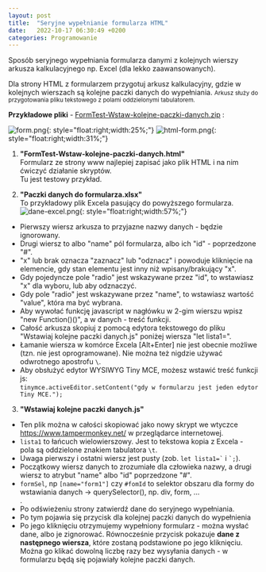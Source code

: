 ```yaml
---
layout: post
title:  "Seryjne wypełnianie formularza HTML"
date:   2022-10-17 06:30:49 +0200
categories: Programowanie
---
```


Sposób seryjnego wypełniania formularza danymi z kolejnych wierszy arkusza kalkulacyjnego np. Excel (dla lekko zaawansowanych).

Dla strony HTML z formularzem przygotuj arkusz kalkulacyjny, gdzie w kolejnych wierszach są kolejne paczki danych do wypełniania. <small>Arkusz służy do przygotowania pliku tekstowego z polami oddzielonymi tabulatorem.</small>

**Przykładowe pliki** - [FormTest-Wstaw-kolejne-paczki-danych.zip]({{site.baseurl}}/assets/files/FormTest-Wstaw-kolejne-paczki-danych.zip  "FormTest-Wstaw-kolejne-paczki-danych.zip  ") :

![form.png]({{site.baseurl}}/assets/img/form.png "form.png"){: style="float:right;width:25%;"}
![html-form.png]({{site.baseurl}}/assets/img/html-form.png "html-form.png"){: style="float:right;width:31%;"}

1. **"FormTest-Wstaw-kolejne-paczki-danych.html"**  
Formularz ze strony www najlepiej zapisać jako plik HTML i na nim ćwiczyć działanie skryptów.  
Tu jest testowy przykład.

2. **"Paczki danych do formularza.xlsx"**  
To przykładowy plik Excela pasujący do powyższego formularza.  
![dane-excel.png]({{site.baseurl}}/assets/img/dane-excel.png "dane-excel.png"){: style="float:right;width:57%;"}
* Pierwszy wiersz arkusza to przyjazne nazwy danych - będzie ignorowany. 
* Drugi wiersz to albo "name" pól formularza, albo ich "id" - poprzedzone "#". 
* "x" lub brak oznacza "zaznacz" lub "odznacz" i powoduje kliknięcie na elemencie, gdy stan elementu jest inny niż wpisany/brakujący "x". 
* Gdy pojedyncze pole "radio" jest wskazywane przez "id", to wstawiasz "x" dla wyboru, lub <nic> aby odznaczyć. 
* Gdy pole "radio" jest wskazywane przez "name", to wstawiasz wartość "value", która ma być wybrana. 
* Aby wywołać funkcję javascript w nagłówku w 2-gim wierszu wpisz "new Function()()", a w danych  - treść funkcji. 
* Całość arkusza skopiuj z pomocą edytora tekstowego do pliku "Wstawiaj kolejne paczki danych.js" poniżej wiersza "let lista1=". 
* Łamanie wiersza w komórce Excela [Alt+Enter] nie jest obecnie możliwe (tzn. nie jest oprogramowane). Nie można też nigdzie używać odwrotnego apostrofu `\`. 
* Aby obsłużyć edytor WYSIWYG Tiny MCE, możesz wstawić treść funkcji js:  
`tinymce.activeEditor.setContent("gdy w formularzu jest jeden edytor Tiny MCE.");`

3. **"Wstawiaj kolejne paczki danych.js"** 
* Ten plik można w całości skopiować jako nowy skrypt we wtyczce <https://www.tampermonkey.net/> w przeglądarce internetowej.
* `lista1` to łańcuch wielowierszowy. Jest to tekstowa kopia z Excela - pola są oddzielone znakiem tabulatora `\t`.
* Uwaga pierwszy i ostatni wiersz jest pusty (zob. `` let lista1=` `` i `` `; ``).
* Początkowy wiersz danych to zrozumiałe dla człowieka nazwy, a drugi wiersz to atrybut "name" albo "id" poprzedzone "#".
* `formSel`, np `[name="form1"]` czy `#fomId` to selektor obszaru dla formy do wstawiania danych -> querySelector(), np. div, form, ...  
.
* Po odświeżeniu strony zatwierdź dane do seryjnego wypełniania.
* Po tym pojawia się przycisk dla kolejnej paczki danych do wypełnienia
* Po jego kliknięciu otrzymujemy wypełniony formularz - można wysłać dane, albo je zignorować. Równocześnie przycisk pokazuje **dane z następnego wiersza**, które zostaną podstawione po jego kliknięciu. Można go klikać dowolną liczbę razy bez wysyłania danych - w formularzu będą się pojawiały kolejne paczki danych.


<style> code {font-size: 85%;} </style>

<!-- {% unless jekyll.environment %} -->
<script>

(function() {
  const images = document.getElementsByTagName('img'); 
  for(let i = 0; i < images.length; i++) {
    images[i].src = images[i].src.replace('%7B%7Bsite.baseurl%7D%7D','..');
  } //{{site.baseurl}} - without spaces!  
})();

</script>
<!-- {% endunless %} -->